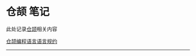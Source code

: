# 仓颉 笔记

此处记录[仓颉](https://developer.huawei.com/consumer/cn/doc/openharmony-cangjie/cj-wp-abstract)相关内容

[仓颉编程语言语言规约](仓颉编程语言语言规约.pdf)



----
